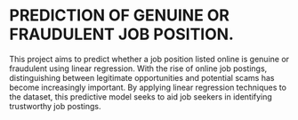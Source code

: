 # PREDICTION OF GENUINE OR FRAUDULENT JOB POSITION. 

This project aims to predict whether a job position listed online is genuine or fraudulent using linear regression. With the rise of online job postings, distinguishing between legitimate opportunities and potential scams has become increasingly important. By applying linear regression techniques to the dataset, this predictive model seeks to aid job seekers in identifying trustworthy job postings.

